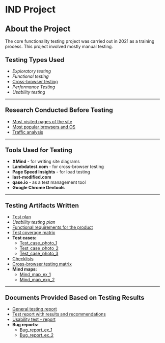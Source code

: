 # <span style="font-size: 30px;">IND Project</span>

## <span style="font-size: 25px;">About the Project</span>
The core functionality testing project was carried out in 2021 as a training process. This project involved mostly manual testing.

### **<span style="font-size: 20px;">Testing Types Used</span>**
- *Exploratory testing*
- *Functional testing*
- [Cross-browser testing](https://drive.google.com/file/d/1YIndy1TQnRM3Pd7oASqEQChzgNFKBSOz/view?usp=sharing)
- *Performance Testing*
- *Usability testing*

---

### **<span style="font-size: 20px;">Research Conducted Before Testing</span>**
- [Most visited pages of the site](https://drive.google.com/file/d/1LQjtxsreHNFkOTbD2tbYqpKFbT5U20PG/view?usp=sharing)
- [Most popular browsers and OS](https://drive.google.com/file/d/1VHGooDbvD1dRe79FvL3FiTPlAXYBWJ7O/view?usp=sharing)
- [Traffic analysis](https://drive.google.com/file/d/1PWlV8IiXow60BaT1-Mz0TU5O096bnbtZ/view?usp=sharing)

---

### **<span style="font-size: 20px;">Tools Used for Testing</span>**
- **XMind** - for writing site diagrams
- **Lambdatest.com** - for cross-browser testing
- **Page Speed Insights** - for load testing
- **last-modified.com**
- **qase.io** - as a test management tool
- **Google Chrome Devtools**

---

### **<span style="font-size: 20px;">Testing Artifacts Written</span>**
- [Test plan](https://docs.google.com/document/d/1XEcjeyvctFiCP3QkUvzBKYeGsue00EZP/edit?usp=sharing&ouid=111315660461555284046&rtpof=true&sd=true)
- *Usability testing plan*
- [Functional requirements for the product](https://docs.google.com/spreadsheets/d/1CN1ylf0-SUbgCmegB49lPi__NHNy16F2/edit?usp=sharing&ouid=111315660461555284046&rtpof=true&sd=true)
- [Test coverage matrix](https://docs.google.com/spreadsheets/d/1CN1ylf0-SUbgCmegB49lPi__NHNy16F2/edit?usp=sharing&ouid=111315660461555284046&rtpof=true&sd=true)
- **Test cases:**
  - [Test_case_photo_1](https://drive.google.com/file/d/1VE7XI51xOvLDVMQC2fwgbRbM75lJpF3e/view?usp=sharing)
  - [Test_case_photo_2](https://drive.google.com/file/d/1mgnfvm4_wpV_qLdNPlyT_qsIH2KzK4-O/view?usp=sharing)
  - [Test_case_photo_3](https://drive.google.com/file/d/1ha36BbBk6EtKA8bA7fMJkONiHNV1lTHk/view?usp=sharing)
- [Checklists](https://docs.google.com/spreadsheets/d/1iIGJULA_PgELlr0ogBdLKH0nWs0Io0FI/edit?usp=sharing&ouid=111315660461555284046&rtpof=true&sd=true)
- [Cross-browser testing matrix](https://docs.google.com/spreadsheets/d/1NVSbcxd_iaNrslFOtPQMIEEsla7tvwNU/edit?usp=sharing&ouid=111315660461555284046&rtpof=true&sd=true)
- **Mind maps:**
  - [Mind_map_ex_1](https://drive.google.com/file/d/1RnieDt6X5vO-Wx7ZgBZZ1Mmthd9r2J5b/view?usp=sharing)
  - [Mind_map_exp_2](https://drive.google.com/file/d/1UoowpXm91YUe6L0rFyswep1Qn5cq-O4D/view?usp=sharing)

---

### **<span style="font-size: 20px;">Documents Provided Based on Testing Results</span>**
- [General testing report](https://docs.google.com/spreadsheets/d/1Fecn1eFaqI2S3bbw5Gti74hlDncsvdhB/edit?usp=sharing&ouid=111315660461555284046&rtpof=true&sd=true)
- [Test report with results and recommendations](https://docs.google.com/document/d/1QGPRdYqNBJ-PPHVus1yxbozDZomzDfBK/edit?usp=sharing&ouid=111315660461555284046&rtpof=true&sd=true)
- [Usability test - report](https://docs.google.com/document/d/19669uDwVm5mzEmjxIuVdK5iZ6c-6Zhv-/edit?usp=sharing&ouid=111315660461555284046&rtpof=true&sd=true)
- **Bug reports:**
  - [Bug_report_ex_1](https://drive.google.com/file/d/1Y5jP7KL08D0tJSWMkiq1gGq4mW-KKbXL/view?usp=sharing)
  - [Bug_report_ex_2](https://drive.google.com/file/d/1BCxvD3aYJBXIiKOwJ5BzlhTmh3wQ5ThK/view?usp=sharing)




